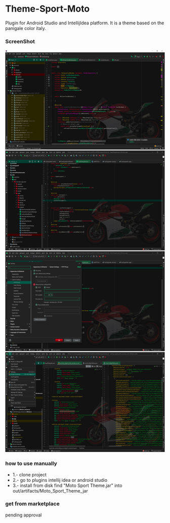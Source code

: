 # Theme-Sport-Moto
Plugin for Android Studio and IntellijIdea platform. It is a theme based on the panigale color italy.
### ScreenShot
![GitHub Logo](/images/f1.png)
![GitHub Logo](/images/f2.png)
![GitHub Logo](/images/f3.png)
![GitHub Logo](/images/f4.png)

### how to use manually
- 1.- clone project
- 2.- go to plugins intellij idea or android studio
- 3.- install from disk find "Moto Sport Theme.jar" into out/artifacts/Moto_Sport_Theme_jar
### get from marketplace
pending approval 
